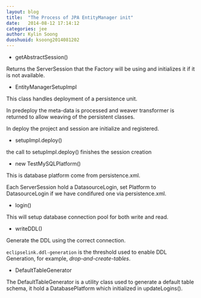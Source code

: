 ```yaml
---
layout: blog
title:  "The Process of JPA EntityManager init"
date:   2014-08-12 17:14:12
categories: jee
author: Kylin Soong
duoshuoid: ksoong2014081202
---
```


* getAbstractSession()

Returns the ServerSession that the Factory will be using and initializes it if it is not available. 

* EntityManagerSetupImpl

This class handles deployment of a persistence unit.

In predeploy the meta-data is processed and weaver transformer is returned to allow weaving of the persistent classes.

In deploy the project and session are initialize and registered.

* setupImpl.deploy()

the call to setupImpl.deploy() finishes the session creation

* new TestMySQLPlatform()

This is database platform come from persistence.xml.

Each ServerSession hold a DatasourceLogin, set Platform to DatasourceLogin if we have condifured one via persistence.xml.

* login()

This will setup database connection pool for both write and read.

* writeDDL()

Generate the DDL using the correct connection.

`eclipselink.ddl-generation` is the threshold used to enable DDL Generation, for example, *drop-and-create-tables*.

* DefaultTableGenerator

The DefaultTableGenerator is a utility class used to generate a default table schema, it hold a DatabasePlatform which initialized in updateLogins().


